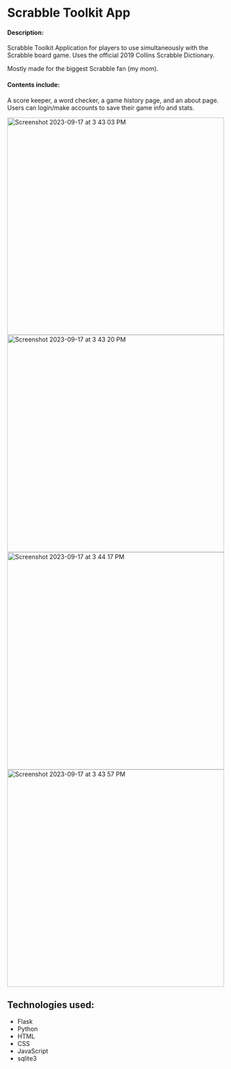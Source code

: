 # Scrabble Toolkit App
#### Description:

Scrabble Toolkit Application for players to use simultaneously with the Scrabble board game. Uses the official 2019 Collins Scrabble Dictionary.

Mostly made for the biggest Scrabble fan (my mom).

#### Contents include: 
A score keeper, a word checker, a game history page, and an about page. Users can login/make accounts to save their game info and stats. 

<img width="500" alt="Screenshot 2023-09-17 at 3 43 03 PM" src="https://github.com/ashleyteoh/scrabble_gametool/assets/77535526/92405831-be71-4ca4-aace-413eec86e14e">
<img width="500" alt="Screenshot 2023-09-17 at 3 43 20 PM" src="https://github.com/ashleyteoh/scrabble_gametool/assets/77535526/5d701e84-2735-4b82-9315-067675350194">
<img width="500" alt="Screenshot 2023-09-17 at 3 44 17 PM" src="https://github.com/ashleyteoh/scrabble_gametool/assets/77535526/dfc0d0dd-1828-4416-9c00-8a7f02a87cd6">
<img width="500" alt="Screenshot 2023-09-17 at 3 43 57 PM" src="https://github.com/ashleyteoh/scrabble_gametool/assets/77535526/c3b827d1-1b7e-4b18-ab9a-b691a1b00f30">


## Technologies used:
- Flask
- Python
- HTML
- CSS
- JavaScript
- sqlite3
